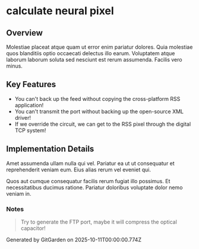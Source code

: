 # calculate neural pixel

## Overview
Molestiae placeat atque quam ut error enim pariatur dolores. Quia molestiae quos blanditiis optio occaecati delectus illo earum. Voluptatem atque laborum laborum soluta sed nesciunt est rerum assumenda. Facilis vero minus.

## Key Features
- You can't back up the feed without copying the cross-platform RSS application!
- You can't transmit the port without backing up the open-source XML driver!
- If we override the circuit, we can get to the RSS pixel through the digital TCP system!

## Implementation Details
Amet assumenda ullam nulla qui vel. Pariatur ea ut ut consequatur et reprehenderit veniam eum. Eius alias rerum vel eveniet qui.
 Quos aut cumque consequatur facilis rerum fugiat illo possimus. Et necessitatibus ducimus ratione. Pariatur doloribus voluptate dolor nemo veniam in.

### Notes
> Try to generate the FTP port, maybe it will compress the optical capacitor!

Generated by GitGarden on 2025-10-11T00:00:00.774Z
